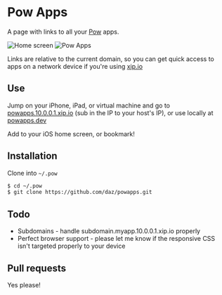 # Pow Apps

A page with links to all your [Pow](http://pow.cx) apps.

![Home screen](http://daz.github.com/powapps/images/home.png)
![Pow Apps](http://daz.github.com/powapps/images/powapps.png)

Links are relative to the current domain, so you can get quick access to apps on a network device if you're using [xip.io](http://xip.io)

## Use

Jump on your iPhone, iPad, or virtual machine and go to [powapps.10.0.0.1.xip.io](http://powapps.10.0.0.1.xip.io) (sub in the IP to your host's IP), or use locally at [powapps.dev](http://powapps.dev/)

Add to your iOS home screen, or bookmark!

## Installation

Clone into `~/.pow`

```sh
$ cd ~/.pow
$ git clone https://github.com/daz/powapps.git
```

## Todo

* Subdomains - handle subdomain.myapp.10.0.0.1.xip.io properly
* Perfect browser support - please let me know if the responsive CSS isn't targeted properly to your device

## Pull requests

Yes please!
